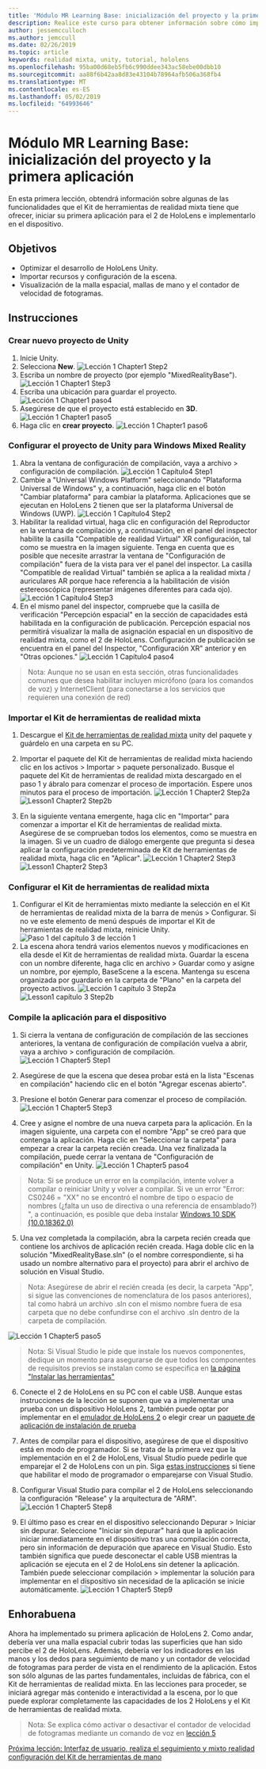 ```yaml
---
title: 'Módulo MR Learning Base: inicialización del proyecto y la primera aplicación'
description: Realice este curso para obtener información sobre cómo implementar Azure Face Recognition dentro de una aplicación de realidad mixta.
author: jessemcculloch
ms.author: jemccull
ms.date: 02/26/2019
ms.topic: article
keywords: realidad mixta, unity, tutorial, hololens
ms.openlocfilehash: 95ba00d68eb5fb6c990ddee343ac58ebe00dbb10
ms.sourcegitcommit: aa88f6b42aa8d83e43104b78964afb506a368fb4
ms.translationtype: MT
ms.contentlocale: es-ES
ms.lasthandoff: 05/02/2019
ms.locfileid: "64993646"
---
```

# <a name="mr-learning-base-module---project-initialization-and-first-application"></a>Módulo MR Learning Base: inicialización del proyecto y la primera aplicación

En esta primera lección, obtendrá información sobre algunas de las funcionalidades que el Kit de herramientas de realidad mixta tiene que ofrecer, iniciar su primera aplicación para el 2 de HoloLens e implementarlo en el dispositivo.

## <a name="objectives"></a>Objetivos

* Optimizar el desarrollo de HoloLens Unity.
* Importar recursos y configuración de la escena.
* Visualización de la malla espacial, mallas de mano y el contador de velocidad de fotogramas.

## <a name="instructions"></a>Instrucciones

### <a name="create-new-unity-project"></a>Crear nuevo proyecto de Unity

1. Inicie Unity.
2. Selecciona **New**.
![Lección 1 Chapter1 Step2](images/Lesson1Chapter1Step2.JPG)
3. Escriba un nombre de proyecto (por ejemplo "MixedRealityBase").
![Lección 1 Chapter1 Step3](images/Lesson1Chapter1Step3.JPG)
4. Escriba una ubicación para guardar el proyecto.
![Lección 1 Chapter1 paso4](images/Lesson1Chapter1Step4.JPG)
5. Asegúrese de que el proyecto está establecido en **3D**.
![Lección 1 Chapter1 paso5](images/Lesson1Chapter1Step5.JPG)
6. Haga clic en **crear proyecto**.
![Lección 1 Chapter1 paso6](images/Lesson1Chapter1Step6.JPG)

### <a name="configure-the-unity-project-for-windows-mixed-reality"></a>Configurar el proyecto de Unity para Windows Mixed Reality

1. Abra la ventana de configuración de compilación, vaya a archivo > configuración de compilación.
![Lección 1 Capítulo4 Step1](images/Lesson1Chapter4Step1.JPG)
2. Cambie a "Universal Windows Platform" seleccionando "Plataforma Universal de Windows" y, a continuación, haga clic en el botón "Cambiar plataforma" para cambiar la plataforma. Aplicaciones que se ejecutan en HoloLens 2 tienen que ser la plataforma Universal de Windows (UWP).
![Lección 1 Capítulo4 Step2](images/Lesson1Chapter4Step2.JPG)
3. Habilitar la realidad virtual, haga clic en configuración del Reproductor en la ventana de compilación y, a continuación, en el panel del inspector habilite la casilla "Compatible de realidad Virtual" XR configuración, tal como se muestra en la imagen siguiente. Tenga en cuenta que es posible que necesite arrastrar la ventana de "Configuración de compilación" fuera de la vista para ver el panel del inspector. La casilla "Compatible de realidad Virtual" también se aplica a la realidad mixta / auriculares AR porque hace referencia a la habilitación de visión estereoscópica (representar imágenes diferentes para cada ojo). ![Lección 1 Capítulo4 Step3](images/Lesson1Chapter4Step3.JPG)
4. En el mismo panel del inspector, compruebe que la casilla de verificación "Percepción espacial" en la sección de capacidades está habilitada en la configuración de publicación. Percepción espacial nos permitirá visualizar la malla de asignación espacial en un dispositivo de realidad mixta, como el 2 de HoloLens. Configuración de publicación se encuentra en el panel del Inspector, "Configuración XR" anterior y en "Otras opciones."
![Lección 1 Capítulo4 paso4](images/Lesson1Chapter4Step4.JPG)

> Nota: Aunque no se usan en esta sección, otras funcionalidades comunes que desea habilitar incluyen micrófono (para los comandos de voz) y InternetClient (para conectarse a los servicios que requieren una conexión de red)

### <a name="import-the-mixed-reality-toolkit"></a>Importar el Kit de herramientas de realidad mixta

1. Descargue el [Kit de herramientas de realidad mixta](https://github.com/Microsoft/MixedRealityToolkit-Unity/releases/download/v2.0.0-RC1/Microsoft.MixedReality.Toolkit.Unity.Foundation-v2.0.0-RC1.unitypackage) unity del paquete y guárdelo en una carpeta en su PC.

2. Importar el paquete del Kit de herramientas de realidad mixta haciendo clic en los activos > Importar > paquete personalizado. Busque el paquete del Kit de herramientas de realidad mixta descargado en el paso 1 y ábralo para comenzar el proceso de importación. Espere unos minutos para el proceso de importación.
    ![Lección 1 Chapter2 Step2a](images/Lesson1Chapter2Step2a.JPG) ![Lesson1 Chapter2 Step2b](images/Lesson1Chapter2Step2b.JPG)

3. En la siguiente ventana emergente, haga clic en "Importar" para comenzar a importar el Kit de herramientas de realidad mixta. Asegúrese de se comprueban todos los elementos, como se muestra en la imagen. Si ve un cuadro de diálogo emergente que pregunta si desea aplicar la configuración predeterminada de Kit de herramientas de realidad mixta, haga clic en "Aplicar".
    ![Lección 1 Chapter2 Step3](images/Lesson1Chapter2Step3.JPG) ![Lesson1 Chapter2 Step3](images/Lesson1Chapter2Step3b.JPG)

### <a name="configure-the-mixed-reality-toolkit"></a>Configurar el Kit de herramientas de realidad mixta

1. Configurar el Kit de herramientas mixto mediante la selección en el Kit de herramientas de realidad mixta de la barra de menús > Configurar. Si no ve este elemento de menú después de importar el Kit de herramientas de realidad mixta, reinicie Unity.
![Paso 1 del capítulo 3 de lección 1](images/Lesson1Chapter3Step1.JPG)
2. La escena ahora tendrá varios elementos nuevos y modificaciones en ella desde el Kit de herramientas de realidad mixta. Guardar la escena con un nombre diferente, haga clic en archivo > Guardar como y asigne un nombre, por ejemplo, BaseScene a la escena. Mantenga su escena organizada por guardarlo en la carpeta de "Plano" en la carpeta del proyecto activos.
![Lección 1 capítulo 3 Step2a](images/Lesson1Chapter3Step2a.JPG)
![Lesson1 capítulo 3 Step2b](images/Lesson1Chapter3Step2b.JPG)

### <a name="build-your-application-to-your-device"></a>Compile la aplicación para el dispositivo

1. Si cierra la ventana de configuración de compilación de las secciones anteriores, la ventana de configuración de compilación vuelva a abrir, vaya a archivo > configuración de compilación.
    ![Lección 1 Chapter5 Step1](images/Lesson1Chapter5Step1.JPG)

2. Asegúrese de que la escena que desea probar está en la lista "Escenas en compilación" haciendo clic en el botón "Agregar escenas abierto".

3. Presione el botón Generar para comenzar el proceso de compilación.
    ![Lección 1 Chapter5 Step3](images/Lesson1Chapter5Step3.JPG)

4. Cree y asigne el nombre de una nueva carpeta para la aplicación. En la imagen siguiente, una carpeta con el nombre "App" se creó para que contenga la aplicación. Haga clic en "Seleccionar la carpeta" para empezar a crear la carpeta recién creada. Una vez finalizada la compilación, puede cerrar la ventana de "Configuración de compilación" en Unity. 
    ![Lección 1 Chapter5 paso4](images/Lesson1Chapter5Step4.JPG)

  > Nota: Si se produce un error en la compilación, intente volver a compilar o reiniciar Unity y volver a compilar. Si ve un error "Error: CS0246 = "XX" no se encontró el nombre de tipo o espacio de nombres (¿falta un uso de directiva o una referencia de ensamblado?) ", a continuación, es posible que deba instalar [Windows 10 SDK (10.0.18362.0)](<https://developer.microsoft.com/en-us/windows/downloads/windows-10-sdk>)
  >

5. Una vez completada la compilación, abra la carpeta recién creada que contiene los archivos de aplicación recién creada. Haga doble clic en la solución "MixedRealityBase.sln" (o el nombre correspondiente, si ha usado un nombre alternativo para el proyecto) para abrir el archivo de solución en Visual Studio.

  > Nota: Asegúrese de abrir el recién creada (es decir, la carpeta "App", si sigue las convenciones de nomenclatura de los pasos anteriores), tal como habrá un archivo .sln con el mismo nombre fuera de esa carpeta que no debe confundirse con el archivo .sln dentro de la carpeta de compilación. 

![Lección 1 Chapter5 paso5](images/Lesson1Chapter5Step5.JPG)

  > Nota: Si Visual Studio le pide que instale los nuevos componentes, dedique un momento para asegurarse de que todos los componentes de requisitos previos se instalan como se especifica en [la página "Instalar las herramientas"](install-the-tools.md)

6. Conecte el 2 de HoloLens en su PC con el cable USB. Aunque estas instrucciones de la lección se suponen que va a implementar una prueba con un dispositivo HoloLens 2, también puede optar por implementar en el [emulador de HoloLens 2](using-the-hololens-emulator.md) o elegir crear un [paquete de aplicación de instalación de prueba](<https://docs.microsoft.com/en-us/windows/uwp/packaging/packaging-uwp-apps>)

7. Antes de compilar para el dispositivo, asegúrese de que el dispositivo está en modo de programador. Si se trata de la primera vez que la implementación en el 2 de HoloLens, Visual Studio puede pedirle que emparejar el 2 de HoloLens con un pin. Siga [estas instrucciones](https://docs.microsoft.com/en-us/windows/mixed-reality/using-visual-studio) si tiene que habilitar el modo de programador o emparejarse con Visual Studio.

8. Configurar Visual Studio para compilar el 2 de HoloLens seleccionando la configuración "Release" y la arquitectura de "ARM".
    ![Lección 1 Chapter5 Step8](images/Lesson1Chapter5Step8.JPG)

9. El último paso es crear en el dispositivo seleccionando Depurar > Iniciar sin depurar. Seleccione "Iniciar sin depurar" hará que la aplicación iniciar inmediatamente en el dispositivo tras una compilación correcta, pero sin información de depuración que aparece en Visual Studio. Esto también significa que puede desconectar el cable USB mientras la aplicación se ejecuta en el 2 de HoloLens sin detener la aplicación. También puede seleccionar compilación > implementar la solución para implementar en el dispositivo sin necesidad de la aplicación se inicie automáticamente.
    ![Lección 1 Chapter5 Step9](images/Lesson1Chapter5Step9.JPG)

## <a name="congratulations"></a>Enhorabuena

Ahora ha implementado su primera aplicación de HoloLens 2. Como andar, debería ver una malla espacial cubrir todas las superficies que han sido percibe el 2 de HoloLens. Además, debería ver los indicadores en las manos y los dedos para seguimiento de mano y un contador de velocidad de fotogramas para perder de vista en el rendimiento de la aplicación. Estos son sólo algunas de las partes fundamentales, incluidas de fábrica, con el Kit de herramientas de realidad mixta. En las lecciones para proceder, se iniciará agregar más contenido e interactividad a la escena, por lo que puede explorar completamente las capacidades de los 2 HoloLens y el Kit de herramientas de realidad mixta.

>Nota: Se explica cómo activar o desactivar el contador de velocidad de fotogramas mediante un comando de voz en [lección 5](mrlearning-base-ch5.md)

[Próxima lección: Interfaz de usuario, realiza el seguimiento y mixto realidad configuración del Kit de herramientas de mano](mrlearning-base-ch2.md)
